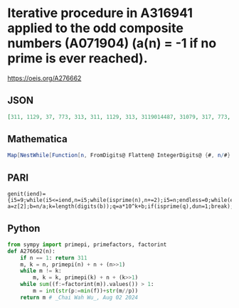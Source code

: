 # Iterative procedure in A316941 applied to the odd composite numbers \(A071904\) \(a\(n\) \= \-1 if no prime is ever reached\)\.
https://oeis.org/A276662
## JSON
```JSON
[311, 1129, 37, 773, 313, 311, 1129, 313, 3119014487, 31079, 317, 773, 1129, 3110647, 3103819425079, 310397, 5113, 31079, 3109, 3137, 310361, 31259, 331, 36389, 191176757654383, 31063, 337, 523, 324941, 31393, 127139, 33769, 31034567124791, 32369, 719, 5623, 347, 3371, 131777, 349, 31039, 34412909]
```
## Mathematica
```Mathematica
Map[NestWhile[Function[n, FromDigits@ Flatten@ IntegerDigits@ {#, n/#} &[FactorInteger[n][[1, 1]]]], #, ! PrimeQ@ # &] &, Select[Range[9, 157, 2], CompositeQ]] (* _Michael De Vlieger_, Sep 13 2016 *)
```
## PARI
```PARI
genit(iend)={i5=9;while(i5<=iend,n=i5;while(isprime(n),n+=2);i5=n;endless=0;while(endless<99999,dun=0;z=divisors(n);
a=z[2];b=n/a;k=length(digits(b));q=a*10^k+b;if(isprime(q),dun=1;break);endless+=1;n=q);if(dun>0,print1(q,","));i5+=2);}
```
## Python
```Python
from sympy import primepi, primefactors, factorint
def A276662(n):
    if n == 1: return 311
    m, k = n, primepi(n) + n + (n>>1)
    while m != k:
        m, k = k, primepi(k) + n + (k>>1)
    while sum((f:=factorint(m)).values()) > 1:
        m = int(str(p:=min(f))+str(m//p))
    return m # _Chai Wah Wu_, Aug 02 2024
```
